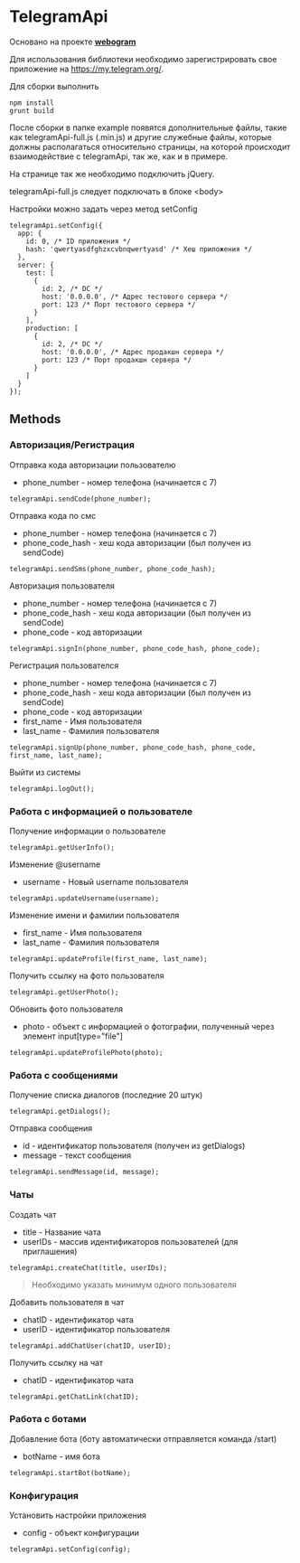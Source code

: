 # TelegramApi

Основано на проекте [**webogram**](https://github.com/zhukov/webogram)  

Для использования библиотеки необходимо зарегистрировать свое приложение на https://my.telegram.org/.

Для сборки выполнить
```
npm install
grunt build
```

После сборки в папке example появятся дополнительные файлы, такие как telegramApi-full.js (.min.js) и другие служебные файлы, которые должны располагаться относительно страницы, на которой происходит взаимодействие с telegramApi, так же, как и в примере.

На странице так же необходимо подключить jQuery.

telegramApi-full.js следует подключать в блоке &lt;body&gt;

Настройки можно задать через метод setConfig
```
telegramApi.setConfig({
  app: {
    id: 0, /* ID приложения */
    hash: 'qwertyasdfghzxcvbnqwertyasd' /* Хеш приложения */
  },
  server: {
    test: [
      {
        id: 2, /* DC */
        host: '0.0.0.0', /* Адрес тестового сервера */
        port: 123 /* Порт тестового сервера */
      }
    ],
    production: [
      {
        id: 2, /* DC */
        host: '0.0.0.0', /* Адрес продакшн сервера */
        port: 123 /* Порт продакшн сервера */
      }
    ]
  }
});
```

## Methods

### Авторизация/Регистрация
Отправка кода авторизации пользователю
* phone_number - номер телефона (начинается с 7)
```
telegramApi.sendCode(phone_number);
```
Отправка кода по смс
* phone_number - номер телефона (начинается с 7)
* phone_code_hash - хеш кода авторизации (был получен из sendCode)
```
telegramApi.sendSms(phone_number, phone_code_hash);
```
Авторизация пользователя
* phone_number - номер телефона (начинается с 7)
* phone_code_hash - хеш кода авторизации (был получен из sendCode)
* phone_code - код авторизации
```
telegramApi.signIn(phone_number, phone_code_hash, phone_code);
```
Регистрация пользователся
* phone_number - номер телефона (начинается с 7)
* phone_code_hash - хеш кода авторизации (был получен из sendCode)
* phone_code - код авторизации
* first_name - Имя пользователя
* last_name - Фамилия пользователя
```
telegramApi.signUp(phone_number, phone_code_hash, phone_code, first_name, last_name);
```
Выйти из системы
```
telegramApi.logOut();
```

### Работа с информацией о пользователе
Получение информации о пользователе
```
telegramApi.getUserInfo();
```
Изменение @username
* username - Новый username пользователя
```
telegramApi.updateUsername(username);
```
Изменение имени и фамилии пользователя
* first_name - Имя пользователя
* last_name - Фамилия пользователя
```
telegramApi.updateProfile(first_name, last_name);
```
Получить ссылку на фото пользователя
```
telegramApi.getUserPhoto();
```
Обновить фото пользователя
* photo - объект с информацией о фотографии, полученный через элемент input[type="file"]
```
telegramApi.updateProfilePhoto(photo);
```

### Работа с сообщениями
Получение списка диалогов (последние 20 штук)
```
telegramApi.getDialogs();
```
Отправка сообщения
* id - идентификатор пользователя (получен из getDialogs)
* message - текст сообщения
```
telegramApi.sendMessage(id, message);
```

### Чаты
Создать чат
* title - Название чата
* userIDs - массив идентификаторов пользователей (для приглашения)
```
telegramApi.createChat(title, userIDs);
```
> Необходимо указать минимум одного пользователя

Добавить пользователя в чат
* chatID - идентификатор чата
* userID - идентификатор пользователя
```
telegramApi.addChatUser(chatID, userID);
```
Получить ссылку на чат
* chatID - идентификатор чата
```
telegramApi.getChatLink(chatID);
```

### Работа с ботами
Добавление бота (боту автоматически отправляется команда /start)
* botName - имя бота
```
telegramApi.startBot(botName);
```

### Конфигурация
Установить настройки приложения
* config - объект конфигурации
```
telegramApi.setConfig(config);
```
